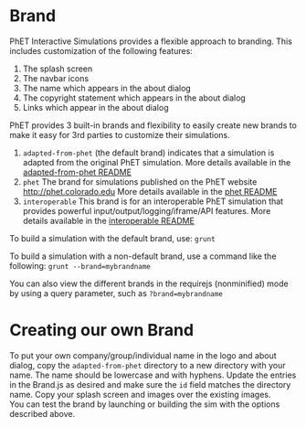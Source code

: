 # Brand

PhET Interactive Simulations provides a flexible approach to branding.  This includes customization of the following 
features:

1. The splash screen
2. The navbar icons
3. The name which appears in the about dialog
4. The copyright statement which appears in the about dialog
5. Links which appear in the about dialog

PhET provides 3 built-in brands and flexibility to easily create new brands to make it easy for 3rd parties to 
customize their simulations.

1. `adapted-from-phet` (the default brand) indicates that a simulation is adapted from the original PhET simulation.  More details available in the [adapted-from-phet README](adapted-from-phet/README.txt)
2. `phet` The brand for simulations published on the PhET website http://phet.colorado.edu More details available in the [phet README](phet/README.txt)
3. `interoperable` This brand is for an interoperable PhET simulation that provides powerful input/output/logging/iframe/API features. More details available in the [interoperable README](interoperable/README.txt)

To build a simulation with the default brand, use:
`grunt`

To build a simulation with a non-default brand, use a command like the following:
`grunt --brand=mybrandname`

You can also view the different brands in the requirejs (nonminified) mode by using a query parameter, such as
`?brand=mybrandname`

# Creating our own Brand
To put your own company/group/individual name in the logo and about dialog, copy the `adapted-from-phet` directory to a 
new directory with your name.  The name should be lowercase and with hyphens.  Update the entries in the Brand.js as desired
and make sure the `id` field matches the directory name.  Copy your splash screen and images over the existing images.  
You can test the brand by launching or building the sim with the options described above.
